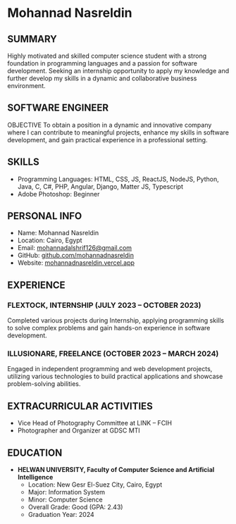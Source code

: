 # Mohannad Nasreldin

## SUMMARY
Highly motivated and skilled computer science student with a strong foundation in programming languages and a passion for software development. Seeking an internship opportunity to apply my knowledge and further develop my skills in a dynamic and collaborative business environment.

## SOFTWARE ENGINEER
OBJECTIVE
To obtain a position in a dynamic and innovative company where I can contribute to meaningful projects, enhance my skills in software development, and gain practical experience in a professional setting.

## SKILLS
- Programming Languages: HTML, CSS, JS, ReactJS, NodeJS, Python, Java, C, C#, PHP, Angular, Django, Matter JS, Typescript
- Adobe Photoshop: Beginner

## PERSONAL INFO
- Name: Mohannad Nasreldin
- Location: Cairo, Egypt
- Email: mohannadalshrif126@gmail.com
- GitHub: [github.com/mohannadnasreldin](https://github.com/mohannadnasreldin)
- Website: [mohannadnasreldin.vercel.app](https://mohannadnasreldin.vercel.app)

## EXPERIENCE
### FLEXTOCK, INTERNSHIP (JULY 2023 – OCTOBER 2023)
Completed various projects during Internship, applying programming skills to solve complex problems and gain hands-on experience in software development.

### ILLUSIONARE, FREELANCE (OCTOBER 2023 – MARCH 2024)
Engaged in independent programming and web development projects, utilizing various technologies to build practical applications and showcase problem-solving abilities.

## EXTRACURRICULAR ACTIVITIES
- Vice Head of Photography Committee at LINK – FCIH
- Photographer and Organizer at GDSC MTI

## EDUCATION
- **HELWAN UNIVERSITY, Faculty of Computer Science and Artificial Intelligence**
  - Location: New Gesr El-Suez City, Cairo, Egypt
  - Major: Information System
  - Minor: Computer Science
  - Overall Grade: Good (GPA: 2.43)
  - Graduation Year: 2024
